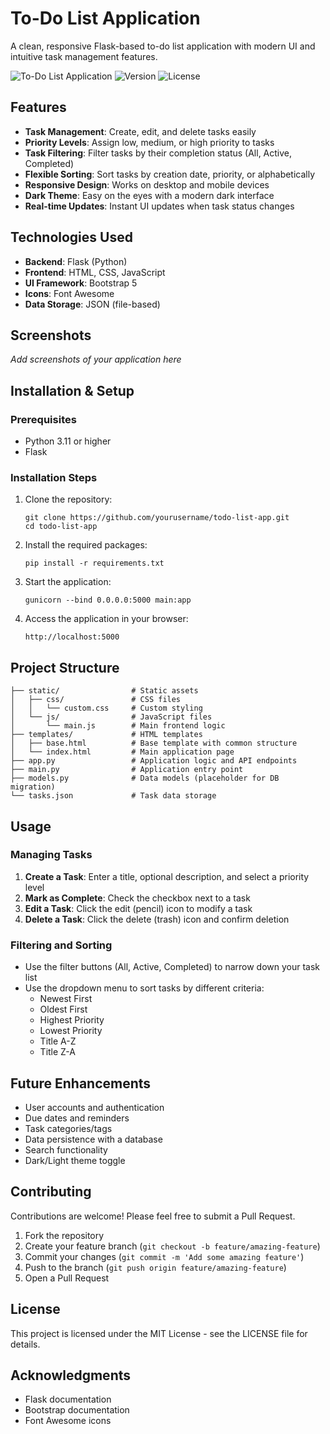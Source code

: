 # To-Do List Application

A clean, responsive Flask-based to-do list application with modern UI and intuitive task management features.

![To-Do List Application](https://img.shields.io/badge/Flask-To--Do%20List-blue)
![Version](https://img.shields.io/badge/version-1.0.0-green)
![License](https://img.shields.io/badge/license-MIT-orange)

## Features

- **Task Management**: Create, edit, and delete tasks easily
- **Priority Levels**: Assign low, medium, or high priority to tasks
- **Task Filtering**: Filter tasks by their completion status (All, Active, Completed)
- **Flexible Sorting**: Sort tasks by creation date, priority, or alphabetically
- **Responsive Design**: Works on desktop and mobile devices
- **Dark Theme**: Easy on the eyes with a modern dark interface
- **Real-time Updates**: Instant UI updates when task status changes

## Technologies Used

- **Backend**: Flask (Python)
- **Frontend**: HTML, CSS, JavaScript
- **UI Framework**: Bootstrap 5
- **Icons**: Font Awesome
- **Data Storage**: JSON (file-based)

## Screenshots

*Add screenshots of your application here*

## Installation & Setup

### Prerequisites

- Python 3.11 or higher
- Flask

### Installation Steps

1. Clone the repository:
   ```
   git clone https://github.com/yourusername/todo-list-app.git
   cd todo-list-app
   ```

2. Install the required packages:
   ```
   pip install -r requirements.txt
   ```

3. Start the application:
   ```
   gunicorn --bind 0.0.0.0:5000 main:app
   ```

4. Access the application in your browser:
   ```
   http://localhost:5000
   ```

## Project Structure

```
├── static/                # Static assets
│   ├── css/               # CSS files
│   │   └── custom.css     # Custom styling
│   └── js/                # JavaScript files
│       └── main.js        # Main frontend logic
├── templates/             # HTML templates
│   ├── base.html          # Base template with common structure
│   └── index.html         # Main application page
├── app.py                 # Application logic and API endpoints
├── main.py                # Application entry point
├── models.py              # Data models (placeholder for DB migration)
└── tasks.json             # Task data storage
```

## Usage

### Managing Tasks

1. **Create a Task**: Enter a title, optional description, and select a priority level
2. **Mark as Complete**: Check the checkbox next to a task
3. **Edit a Task**: Click the edit (pencil) icon to modify a task
4. **Delete a Task**: Click the delete (trash) icon and confirm deletion

### Filtering and Sorting

- Use the filter buttons (All, Active, Completed) to narrow down your task list
- Use the dropdown menu to sort tasks by different criteria:
  - Newest First
  - Oldest First
  - Highest Priority
  - Lowest Priority
  - Title A-Z
  - Title Z-A

## Future Enhancements

- User accounts and authentication
- Due dates and reminders
- Task categories/tags
- Data persistence with a database
- Search functionality
- Dark/Light theme toggle

## Contributing

Contributions are welcome! Please feel free to submit a Pull Request.

1. Fork the repository
2. Create your feature branch (`git checkout -b feature/amazing-feature`)
3. Commit your changes (`git commit -m 'Add some amazing feature'`)
4. Push to the branch (`git push origin feature/amazing-feature`)
5. Open a Pull Request

## License

This project is licensed under the MIT License - see the LICENSE file for details.

## Acknowledgments

- Flask documentation
- Bootstrap documentation
- Font Awesome icons